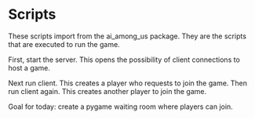 # Scripts

These scripts import from the ai_among_us package. They are the scripts that are executed to run the game.

First, start the server. This opens the possibility of client connections to host a game.

Next run client. This creates a player who requests to join the game.
Then run client again. This creates another player to join the game. 


Goal for today: create a pygame waiting room where players can join.